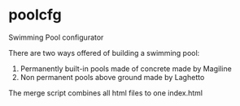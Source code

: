 # poolcfg
Swimming Pool configurator

There are two ways offered of building a swimming pool:
1) Permanently built-in pools made of concrete made by Magiline
2) Non permanent pools above ground made by Laghetto

The merge script combines all html files to one index.html
